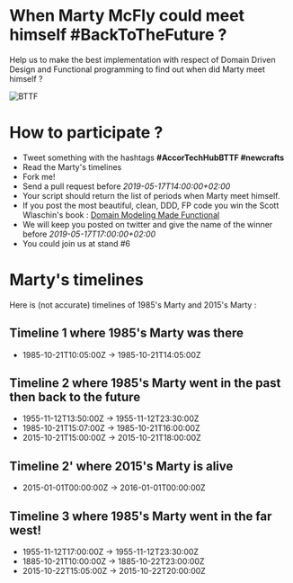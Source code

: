 # When Marty McFly could meet himself #BackToTheFuture ?

Help us to make the best implementation with respect of Domain Driven Design and Functional programming to find out when did Marty meet himself ?

![BTTF](https://raw.githubusercontent.com/cboudereau/ncrafts19/master/1955.png "BTTF")

# How to participate ?
- Tweet something with the hashtags **#AccorTechHubBTTF #newcrafts** 
- Read the Marty's timelines
- Fork me!
- Send a pull request before _2019-05-17T14:00:00+02:00_
- Your script should return the list of periods when Marty meet himself.
- If you post the most beautiful, clean, DDD, FP code you win the Scott Wlaschin's book : [Domain Modeling Made Functional](https://pragprog.com/book/swdddf/domain-modeling-made-functional)
- We will keep you posted on twitter and give the name of the winner before _2019-05-17T17:00:00+02:00_
- You could join us at stand #6

# Marty's timelines
Here is (not accurate) timelines of 1985's Marty and 2015's Marty : 

## Timeline 1 where 1985's Marty was there
- 1985-10-21T10:05:00Z -> 1985-10-21T14:05:00Z

## Timeline 2 where 1985's Marty went in the past then back to the future
- 1955-11-12T13:50:00Z -> 1955-11-12T23:30:00Z
- 1985-10-21T15:07:00Z -> 1985-10-21T16:00:00Z
- 2015-10-21T15:00:00Z -> 2015-10-21T18:00:00Z

## Timeline 2' where 2015's Marty is alive
- 2015-01-01T00:00:00Z -> 2016-01-01T00:00:00Z

## Timeline 3 where 1985's Marty went in the far west!
- 1955-11-12T17:00:00Z -> 1955-11-12T23:30:00Z
- 1885-10-21T10:00:00Z -> 1885-10-22T23:00:00Z
- 2015-10-22T15:05:00Z -> 2015-10-22T20:00:00Z
